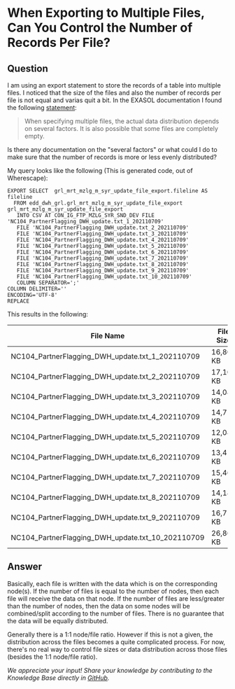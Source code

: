# When Exporting to Multiple Files, Can You Control the Number of Records Per File?

## Question
I am using an export statement to store the records of a table into multiple files. I noticed that the size of the files and also the number of records per file is not equal and varias quit a bit. In the EXASOL documentation I found the following [statement](https://docs.exasol.com/db/latest/sql/export.htm):

> When specifying multiple files, the actual data distribution depends on several factors. It is also possible that some files are completely empty.

Is there any documentation on the "several factors" or what could I do to make sure that the number of records is more or less evenly distributed?

My query looks like the following (This is generated code, out of Wherescape):
```
EXPORT SELECT  grl_mrt_mzlg_m_syr_update_file_export.fileline AS fileline  
  FROM edd_dwh_grl.grl_mrt_mzlg_m_syr_update_file_export grl_mrt_mzlg_m_syr_update_file_export  
   INTO CSV AT CON_IG_FTP_MZLG_SYR_SND_DEV FILE 'NC104_PartnerFlagging_DWH_update.txt_1_202110709'  
   FILE 'NC104_PartnerFlagging_DWH_update.txt_2_202110709'  
   FILE 'NC104_PartnerFlagging_DWH_update.txt_3_202110709'  
   FILE 'NC104_PartnerFlagging_DWH_update.txt_4_202110709'  
   FILE 'NC104_PartnerFlagging_DWH_update.txt_5_202110709'  
   FILE 'NC104_PartnerFlagging_DWH_update.txt_6_202110709'  
   FILE 'NC104_PartnerFlagging_DWH_update.txt_7_202110709'  
   FILE 'NC104_PartnerFlagging_DWH_update.txt_8_202110709'  
   FILE 'NC104_PartnerFlagging_DWH_update.txt_9_202110709'  
   FILE 'NC104_PartnerFlagging_DWH_update.txt_10_202110709'  
   COLUMN SEPARATOR=';'  
COLUMN DELIMITER=''  
ENCODING='UTF-8'  
REPLACE
```
This results in the following:

|File Name|File Size|
|-|-|
NC104_PartnerFlagging_DWH_update.txt_1_202110709| 16,805 KB
NC104_PartnerFlagging_DWH_update.txt_2_202110709|17,108 KB
NC104_PartnerFlagging_DWH_update.txt_3_202110709| 14,080 KB
NC104_PartnerFlagging_DWH_update.txt_4_202110709 | 14,719 KB
NC104_PartnerFlagging_DWH_update.txt_5_202110709  | 12,087 KB
NC104_PartnerFlagging_DWH_update.txt_6_202110709  | 13,411 KB
NC104_PartnerFlagging_DWH_update.txt_7_202110709  | 15,463 KB
NC104_PartnerFlagging_DWH_update.txt_8_202110709  | 14,184 KB
NC104_PartnerFlagging_DWH_update.txt_9_202110709  | 16,713 KB
NC104_PartnerFlagging_DWH_update.txt_10_202110709| 26,862 KB

## Answer
Basically, each file is written with the data which is on the corresponding node(s). If the number of files is equal to the number of nodes, then each file will receive the data on that node. If the number of files are less/greater than the number of nodes, then the data on some nodes will be combined/split according to the number of files.
There is no guarantee that the data will be equally distributed.

Generally there is a 1:1 node/file ratio.  However if this is not a given, the distribution across the files becomes a quite complicated process. For now, there's no real way to control file sizes or data distribution across those files (besides the 1:1 node/file ratio).

*We appreciate your input! Share your knowledge by contributing to the Knowledge Base directly in [GitHub](https://github.com/exasol/public-knowledgebase).* 